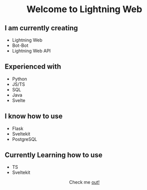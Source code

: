 <h1 align="center">Welcome to Lightning Web</h1>

## I am currently creating
- Lightning Web
- Bot-Bot
- Lightning Web API

## Experienced with
- Python
- JS/TS
- SQL
- Java
- Svelte

## I know how to use
- Flask
- Sveltekit
- PostgreSQL

## Currently Learning how to use
- TS
- Sveltekit

<p align="center">Check me <a href="https://lightningweb.xyz">out!</a></p>
